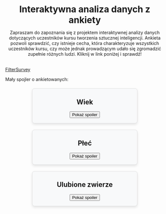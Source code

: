 <header style="margin-bottom: 2rem">
    <h1 style="margin-bottom: 0">Interaktywna analiza danych z ankiety</h1>
    <p>Zapraszam do zapoznania się z projektem interaktywnej analizy danych
    dotyczących uczestników kursu tworzenia sztucznej inteligencji. Ankieta pozwoli sprawdzić, czy istnieje cecha, która charakteryzuje wszystkich uczestników kursu, czy może jednak prowadzącym udało się zgromadzić zupełnie różnych ludzi.
    Kliknij w link poniżej i sprawdź!</p>
</header>


<a href="https://filtersurveyapp.streamlit.app/" class="md-button md-button--primary" target='_blank'>FilterSurvey</a>

<p>Mały spojler o ankietowanych:</p>

<div style="
            background-color: #f8f9fa;
            display: flex;
            flex-direction: column;
            justify-content: center;
            align-items: center;
            border: 1px solid #ddd;
            border-radius: 8px;
            padding: 0 16px 16px 16px;
            box-shadow: 0 4px 8px rgba(0, 0, 0, 0.1);
            max-width: 300px;
            margin: 20px auto;">
    <h2>Wiek</h2>
    <button id="show-button" class="md-button md-button--primary" onclick="toggleVisibility()">Pokaż spoiler</button>
    <button id="hide-button" class="md-button md-button--primary" style="display: none;" onclick="toggleVisibility()">Ukryj spoiler</button>
    <div id="hidden-text" style="display: none; margin-top: 10px;">
        <p>Najstarsza osoba ma powyżej 65 lat!</p>
    </div>
</div>
<div style="
            background-color: #f8f9fa;
            display: flex;
            flex-direction: column;
            justify-content: center;
            align-items: center;
            border: 1px solid #ddd;
            border-radius: 8px;
            padding: 0 16px 16px 16px;
            box-shadow: 0 4px 8px rgba(0, 0, 0, 0.1);
            max-width: 300px;
            margin: 20px auto;">
    <h2>Płeć</h2>
    <button id="show-button" class="md-button md-button--primary" onclick="toggleVisibility()">Pokaż spoiler</button>
    <button id="hide-button" class="md-button md-button--primary" style="display: none;" onclick="toggleVisibility()">Ukryj spoiler</button>
    <div id="hidden-text" style="display: none; margin-top: 10px;">
        <p>Kobiety stanowią zaledwie ok. 23% ankietowanych!</p>
    </div>
</div>
<div style="
            background-color: #f8f9fa;
            display: flex;
            flex-direction: column;
            justify-content: center;
            align-items: center;
            border: 1px solid #ddd;
            border-radius: 8px;
            padding: 0 16px 16px 16px;
            box-shadow: 0 4px 8px rgba(0, 0, 0, 0.1);
            max-width: 300px;
            margin: 20px auto;">
    <h2>Ulubione zwierze</h2>
    <button id="show-button" class="md-button md-button--primary" onclick="toggleVisibility()">Pokaż spoiler</button>
    <button id="hide-button" class="md-button md-button--primary" style="display: none;" onclick="toggleVisibility()">Ukryj spoiler</button>
    <div id="hidden-text" style="display: none; margin-top: 10px;">
        <p>Zdecydowanie psy!</p>
    </div>
</div>
<script>
function toggleVisibility() {

    var hiddenText = document.getElementById("hidden-text");
    var showButton = document.getElementById("show-button");
    var hideButton = document.getElementById("hide-button");

    if (hiddenText.style.display === "none") {
        hiddenText.style.display = "block";
        showButton.style.display = "none";
        hideButton.style.display = "inline";
    } else {
        hiddenText.style.display = "none";
        showButton.style.display = "inline";
        hideButton.style.display = "none";
    }
}
</script>



